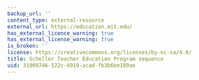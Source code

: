 ```yaml
---
backup_url: ''
content_type: external-resource
external_url: https://education.mit.edu/
has_external_licence_warning: true
has_external_license_warning: true
is_broken: ''
license: https://creativecommons.org/licenses/by-nc-sa/4.0/
title: Scheller Teacher Education Program sequence
uid: 31909746-522c-4919-acad-fb3b6be189ae
---
```

